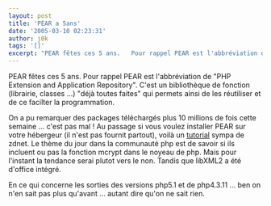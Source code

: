 ```yaml
---
layout: post
title: 'PEAR a 5ans'
date: '2005-03-10 02:23:31'
author: j0k
tags: '[]'
excerpt: "PEAR fêtes ces 5 ans.   Pour rappel PEAR est l'abbréviation de \"PHP Extension and Application Repository\". C'est un bibliothèque de fonction (librairie, classes ...) \"déjà toutes faites\" qui permets ainsi de les réutiliser et de ce facilter la programmation.  \n  \nOn a pu remarquer des packages téléchargés plus 10 millions de fois cette semaine ... c'est      …"
---
```


PEAR fêtes ces 5 ans.   Pour rappel PEAR est l'abbréviation de "PHP Extension and Application Repository". C'est un bibliothèque de fonction (librairie, classes ...) "déjà toutes faites" qui permets ainsi de les réutiliser et de ce facilter la programmation.

On a pu remarquer des packages téléchargés plus 10 millions de fois cette semaine ... c'est pas mal !   Au passage si vous voulez installer PEAR sur votre hébergeur (il n'est pas fournit partout), voilà un [tutorial](http://www.zdnet.fr/builder/programmation/technologies_web/0,39021000,39149250-2,00.htm) sympa de zdnet.      Le thème du jour dans la communauté php est de savoir si ils incluent ou pas la fonction mcrypt dans le noyeau de php. Mais pour l'instant la tendance serai plutot vers le non.   Tandis que libXML2 a été d'office intégré.

En ce qui concerne les sorties des versions php5.1 et de php4.3.11 ... ben on n'en sait pas plus qu'avant ... autant dire qu'on ne sait rien.
